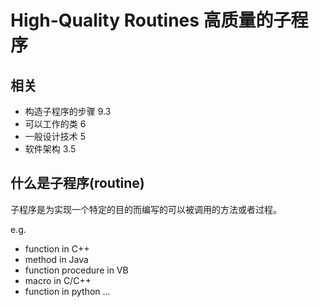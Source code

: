 # High-Quality Routines 高质量的子程序

## 相关
* 构造子程序的步骤 9.3
* 可以工作的类 6
* 一般设计技术 5
* 软件架构 3.5

## 什么是子程序(routine)
子程序是为实现一个特定的目的而编写的可以被调用的方法或者过程。

e.g.
* function in C++
* method in Java
* function procedure in VB 
* macro in C/C++
* function in python ...

## 
